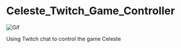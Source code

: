 # Celeste_Twitch_Game_Controller

![Gif](https://github.com/Erif-0/Celeste_Twitch_Controller/assets/77742952/f12a1883-7c87-4ea3-bae2-268b075a168a)

Using Twitch chat to control the game Celeste
